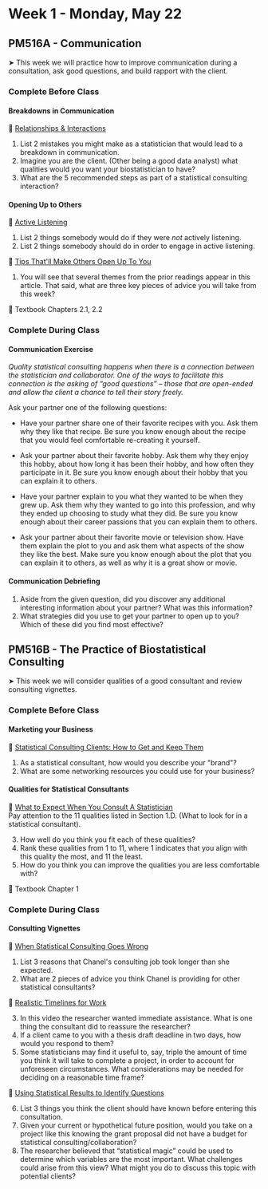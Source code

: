 # Week 1 - Monday, May 22

## PM516A - Communication

&#x27A4; This week we will practice how to improve communication during a consultation, ask good questions, and build rapport with the client.

### Complete Before Class

#### Breakdowns in Communication

📖 [Relationships & Interactions](https://magazine.amstat.org/blog/2009/09/01/heartofastatcareersept09/)<br />  

1. List 2 mistakes you might make as a statistician that would lead to a breakdown in communication.
2. Imagine you are the client. (Other being a good data analyst) what qualities would you want your biostatistician to have?
3. What are the 5 recommended steps as part of a statistical consulting interaction?

#### Opening Up to Others

🎥 [Active Listening](https://www.youtube.com/watch?v=7wUCyjiyXdg)<br />  

1. List 2 things somebody would do if they were *not* actively listening.
2. List 2 things somebody should do in order to engage in active listening.

📖 [Tips That'll Make Others Open Up To You](tips-to-open.md)<br />  

1. You will see that several themes from the prior readings appear in this article. That said, what are three key pieces of advice you will take from this week?

📖 Textbook Chapters 2.1, 2.2

### Complete During Class

#### Communication Exercise
*Quality statistical consulting happens when there is a connection between the statistician and collaborator. One of the ways to facilitate this connection is the asking of “good questions” – those that are open-ended and allow the client a chance to tell their story freely.*  

Ask your partner one of the following questions:

* Have your partner share one of their favorite recipes with you. Ask them why they like that recipe. Be sure you know enough about the recipe that you would feel comfortable re-creating it yourself.

* Ask your partner about their favorite hobby. Ask them why they enjoy this hobby, about how long it has been their hobby, and how often they participate in it. Be sure you know enough about their hobby that you can explain it to others.

* Have your partner explain to you what they wanted to be when they grew up. Ask them why they wanted to go into this profession, and why they ended up choosing to study what they did. Be sure you know enough about their career passions that you can explain them to others.

* Ask your partner about their favorite movie or television show. Have them explain the plot to you and ask them what aspects of the show they like the best. Make sure you know enough about the plot that you can explain it to others, as well as why it is a great show or movie.

#### Communication Debriefing

1. Aside from the given question, did you discover any additional interesting information about your partner? What was this information?
2. What strategies did you use to get your partner to open up to you? Which of these did you find most effective?


## PM516B - The Practice of Biostatistical Consulting

&#x27A4; This week we will consider qualities of a good consultant and review consulting vignettes.

### Complete Before Class

#### Marketing your Business

📖 [Statistical Consulting Clients: How to Get and Keep Them](https://stattrak.amstat.org/2022/02/01/statistical-consulting/)<br />

1. As a statistical consultant, how would you describe your "brand"?
2. What are some networking resources you could use for your business?

#### Qualities for Statistical Consultants

📖 [What to Expect When You Consult A Statistician](https://community.amstat.org/cnsl/forclients/expect-content)<br />
Pay attention to the 11 qualities listed in Section 1.D. (What to look for in a statistical consultant).  

3. How well do you think you fit each of these qualities?
4. Rank these qualities from 1 to 11, where 1 indicates that you align with this quality the most, and 11 the least.
5. How do you think you can improve the qualities you are less comfortable with?

📖 Textbook Chapter 1

### Complete During Class

#### Consulting Vignettes 

🎥 [When Statistical Consulting Goes Wrong](https://www.youtube.com/watch?v=W4PI8Y49Q_s&t=101s)  

1. List 3 reasons that Chanel's consulting job took longer than she expected.
2. What are 2 pieces of advice you think Chanel is providing for other statistical consultants?  

🎥 [Realistic Timelines for Work](https://www.youtube.com/watch?v=ueF1oe0ct4s)  

3. In this video the researcher wanted immediate assistance. What is one thing the consultant did to reassure the researcher?
4. If a client came to you with a thesis draft deadline in two days, how would you respond to them?  
5. Some statisticians may find it useful to, say, triple the amount of time you think it will take to complete a project, in order to account for unforeseen circumstances. What considerations may be needed for deciding on a reasonable time frame?  

🎥 [Using Statistical Results to Identify Questions](https://www.youtube.com/watch?v=upkMfMF0k2k)  

6. List 3 things you think the client should have known before entering this consultation.  
7. Given your current or hypothetical future position, would you take on a project like this knowing the grant proposal did not have a budget for statistical consulting/collaboration?  
8. The researcher believed that “statistical magic” could be used to determine which variables are the most important. What challenges could arise from this view? What might you do to discuss this topic with potential clients?  


